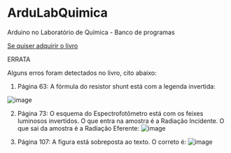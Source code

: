 # ArduLabQuimica

Arduino no Laboratório de Química - Banco de programas

[Se quiser adquirir o livro](https://www.amazon.com.br/Arduino-No-Laborat%C3%B3rio-Qu%C3%ADmica-instrumental/dp/6550793777/ref=sr_1_1?__mk_pt_BR=%C3%85M%C3%85%C5%BD%C3%95%C3%91&sr=8-1&ufe=app_do%3Aamzn1.fos.6d798eae-cadf-45de-946a-f477d47705b9)


ERRATA

Alguns erros foram detectados no livro, cito abaixo:

1. Página 63: A fórmula do resistor shunt está com a legenda invertida:

![image](https://github.com/renatoianhez/ArduLabQuimica/assets/34423009/4510ade8-1d57-43ee-b92b-3a9d8fca3464)


2. Página 73: O esquema do Espectrofotômetro está com os feixes luminosos invertidos. O que entra na amostra é a Radiação Incidente. O que sai da amostra é a Radiação Eferente: 
![image](https://github.com/renatoianhez/ArduLabQuimica/assets/34423009/c6ff3458-ae26-4b10-9863-f7af20e69824)


3. Página 107: A figura está sobreposta ao texto. O correto é: 
![image](https://github.com/renatoianhez/ArduLabQuimica/assets/34423009/227177d3-4359-4630-bce3-c1d6823b0284)

